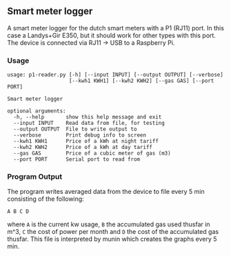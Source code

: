 Smart meter logger
------------------

A smart meter logger for the dutch smart meters with a P1 (RJ11) port. In this
case a Landys+Gir E350, but it should work for other types with this port. The
device is connected via RJ11 -> USB to a Raspberry Pi.

### Usage ###

    usage: p1-reader.py [-h] [--input INPUT] [--output OUTPUT] [--verbose]
                        [--kwh1 KWH1] [--kwh2 KWH2] [--gas GAS] [--port PORT]
    
    Smart meter logger
    
    optional arguments:
      -h, --help       show this help message and exit
      --input INPUT    Read data from file, for testing
      --output OUTPUT  File to write output to
      --verbose        Print debug info to screen
      --kwh1 KWH1      Price of a kWh at night tariff
      --kwh2 KWH2      Price of a kWh at day tariff
      --gas GAS        Price of a cubic meter of gas (m3)
      --port PORT      Serial port to read from

### Program Output ###
The program writes averaged data from the device to file every 5 min consisting
of the following:

    A B C D

where `A` is the current kw usage, `B` the accumulated gas used thusfar in m^3, `C`
the cost of power per month and `D` the cost of the accumulated gas thusfar.
This file is interpreted by munin which creates the graphs every 5 min.
